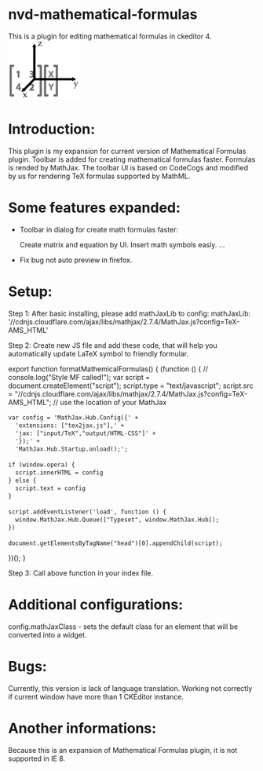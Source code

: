 # nvd-mathematical-formulas
This is a plugin for editing mathematical formulas in ckeditor 4.
![GitHub Logo](/images/logo.png)

# Introduction:

This plugin is my expansion for current version of Mathematical Formulas plugin. Toolbar is added for creating mathematical formulas faster. Formulas is rended by MathJax. The toolbar UI is based on CodeCogs and modified by us for rendering TeX formulas supported by MathML.

# Some features expanded:

+ Toolbar in dialog for create math formulas faster:

    Create matrix and equation by UI.
    Insert math symbols easly.
    ...

+ Fix bug not auto preview in firefox.

# Setup:

Step 1: After basic installing, please add mathJaxLib to config:
mathJaxLib: '//cdnjs.cloudflare.com/ajax/libs/mathjax/2.7.4/MathJax.js?config=TeX-AMS_HTML'

Step 2: Create new JS file and add these code, that will help you automatically update LaTeX symbol to friendly formular.

export function formatMathemicalFormulas() {
  (function () {
    // console.log("Style MF called!");
    var script = document.createElement("script");
    script.type = "text/javascript";
    script.src = "//cdnjs.cloudflare.com/ajax/libs/mathjax/2.7.4/MathJax.js?config=TeX-AMS_HTML";   // use the location of your MathJax

    var config = 'MathJax.Hub.Config({' +
      'extensions: ["tex2jax.js"],' +
      'jax: ["input/TeX","output/HTML-CSS"]' +
      '});' +
      'MathJax.Hub.Startup.onload();';

    if (window.opera) {
      script.innerHTML = config
    } else {
      script.text = config
    }

    script.addEventListener('load', function () {
      window.MathJax.Hub.Queue(["Typeset", window.MathJax.Hub]);
    })

    document.getElementsByTagName("head")[0].appendChild(script);
  })();
}

Step 3: Call above function in your index file.

# Additional configurations:

config.mathJaxClass - sets the default class for an element that will be converted into a widget.

# Bugs:

Currently, this version is lack of language translation.
Working not correctly if current window have more than 1 CKEditor instance.

# Another informations:

Because this is an expansion of Mathematical Formulas plugin, it is not supported in IE 8.
